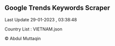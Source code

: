 

## Google Trends Keywords Scraper 
 
Last Update 29-01-2023 , 03:38:48

Country List :
VIETNAM.json



© Abdul Muttaqin 

